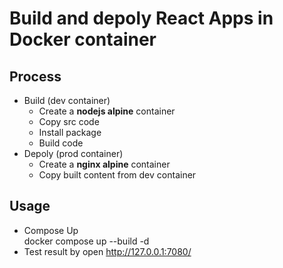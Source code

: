# Build and depoly **React** Apps in Docker container
## Process
* Build (dev container)
    * Create a **nodejs alpine** container 
    * Copy src code
    * Install package
    * Build code
* Depoly (prod container)
    * Create a **nginx alpine** container 
    * Copy built content from dev container

## Usage
* Compose Up <br>
    docker compose up --build -d
* Test result by open http://127.0.0.1:7080/
